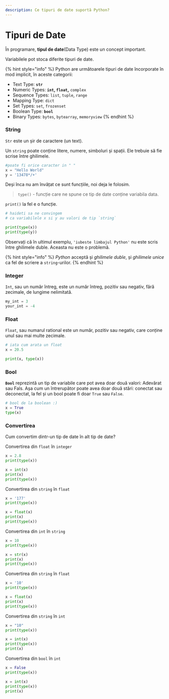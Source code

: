 ```yaml
---
description: Ce tipuri de date suportă Python?
---
```


# Tipuri de Date

În programare, **tipul de date**\(Data Type\) este un concept important.

Variabilele pot stoca diferite tipuri de date.

{% hint style="info" %}
Python are următoarele tipuri de date încorporate în mod implicit, în aceste categorii:

* Text Type: **`str`**
* Numeric Types: **`int`, `float`,** `complex`
* Sequence Types: `list`, `tuple`, `range`
* Mapping Type: `dict`
* Set Types: `set`, `frozenset`
* Boolean Type: **`bool`**
* Binary Types: `bytes`, `bytearray`, `memoryview`
{% endhint %}

###  S**tring**

`Str` este un șir de caractere \(un text\).

 Un `string` poate conține litere, numere, simboluri și spații. Ele trebuie să fie scrise între ghilimele.

```python
#poate fi orice caracter in " "
x = "Hello World" 
y = '13478*/+'
```

Deși înca nu am învățat ce sunt funcțiile, noi deja le folosim.

> `type()` - funcție care ne spune ce tip de date conține variabila data.

`print()` la fel e o funcție.

```python
# haideti sa ne convingem 
# ca variabilele x si y au valori de tip `string`

print(type(x))
print(type(y))
```

Observați că în ultimul exemplu, `'iubeste limbajul Python'` nu este scris între ghilimele duble. Aceasta nu este o problemă.

{% hint style="info" %}
_Python_ acceptă și _ghilimele duble_, și _ghilimele unice_ ca fel de scriere a `string`-urilor.
{% endhint %}

###  **Integer**

`Int`, sau un număr întreg, este un număr întreg, pozitiv sau negativ, fără zecimale, de lungime nelimitată.

```python
my_int = 3
your_int = -4
```

### Float

 `Float`, sau numarul rational este un număr, pozitiv sau negativ, care conține unul sau mai multe zecimale.

```python
# iata cum arata un float
x = 20.5 

print(x, type(x))
```

### Bool

 **`Bool`** reprezintă un tip de variabile care pot avea doar două valori: Adevărat sau Fals. Așa cum un întrerupător poate avea doar două stări: conectat sau deconectat, la fel și un bool poate fi doar `True` sau `False`.

```python
# bool de la boolean :)
x = True
type(x)
```

### Convertirea

Cum convertim dintr-un tip de date în alt tip de date?

Convertirea din `float`  în `integer`

```python
x = 2.8
print(type(x))

x = int(x)
print(x)
print(type(x))
```

Convertirea din `string` în `float`

```python
x = '177'
print(type(x))

x = float(x)
print(x)
print(type(x))
```

Convertirea din `int`  în  `string`

```python
x = 10
print(type(x))

x = str(x)
print(x)
print(type(x))
```

Convertirea din `string`  în  `float`

```python
x = '10'
print(type(x))

x = float(x)
print(x)
print(type(x))
```

Convertirea din `string`  în  `int`

```python
x = "10"
print(type(x))

x = int(x)
print(type(x))
print(x)
```

Convertirea din `bool`  în  `int`

```python
x = False
print(type(x))

x = int(x)
print(type(x))
print(x)
```


